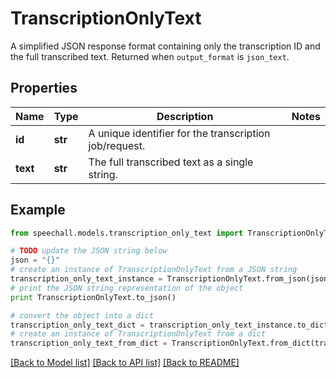 # TranscriptionOnlyText

A simplified JSON response format containing only the transcription ID and the full transcribed text. Returned when `output_format` is `json_text`.

## Properties
Name | Type | Description | Notes
------------ | ------------- | ------------- | -------------
**id** | **str** | A unique identifier for the transcription job/request. | 
**text** | **str** | The full transcribed text as a single string. | 

## Example

```python
from speechall.models.transcription_only_text import TranscriptionOnlyText

# TODO update the JSON string below
json = "{}"
# create an instance of TranscriptionOnlyText from a JSON string
transcription_only_text_instance = TranscriptionOnlyText.from_json(json)
# print the JSON string representation of the object
print TranscriptionOnlyText.to_json()

# convert the object into a dict
transcription_only_text_dict = transcription_only_text_instance.to_dict()
# create an instance of TranscriptionOnlyText from a dict
transcription_only_text_from_dict = TranscriptionOnlyText.from_dict(transcription_only_text_dict)
```
[[Back to Model list]](../README.md#documentation-for-models) [[Back to API list]](../README.md#documentation-for-api-endpoints) [[Back to README]](../README.md)


